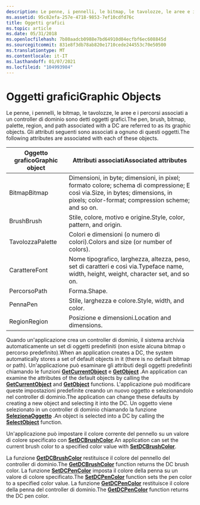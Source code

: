 ```yaml
---
description: Le penne, i pennelli, le bitmap, le tavolozze, le aree e i percorsi associati a un controller di dominio sono detti oggetti grafici. Gli attributi seguenti sono associati a ognuno di questi oggetti.
ms.assetid: 95c82efa-257e-4718-9853-7ef10cdfd76c
title: Oggetti grafici
ms.topic: article
ms.date: 05/31/2018
ms.openlocfilehash: 7b80aadcb0988e7bd64910d04ecfbf6ec608845d
ms.sourcegitcommit: 831e8f3db78ab820e1710cede244553c70e50500
ms.translationtype: MT
ms.contentlocale: it-IT
ms.lasthandoff: 01/07/2021
ms.locfileid: "104993984"
---
```

# <a name="graphic-objects"></a><span data-ttu-id="b640e-104">Oggetti grafici</span><span class="sxs-lookup"><span data-stu-id="b640e-104">Graphic Objects</span></span>

<span data-ttu-id="b640e-105">Le penne, i pennelli, le bitmap, le tavolozze, le aree e i percorsi associati a un controller di dominio sono detti oggetti grafici.</span><span class="sxs-lookup"><span data-stu-id="b640e-105">The pen, brush, bitmap, palette, region, and path associated with a DC are referred to as its graphic objects.</span></span> <span data-ttu-id="b640e-106">Gli attributi seguenti sono associati a ognuno di questi oggetti.</span><span class="sxs-lookup"><span data-stu-id="b640e-106">The following attributes are associated with each of these objects.</span></span>



| <span data-ttu-id="b640e-107">Oggetto grafico</span><span class="sxs-lookup"><span data-stu-id="b640e-107">Graphic object</span></span> | <span data-ttu-id="b640e-108">Attributi associati</span><span class="sxs-lookup"><span data-stu-id="b640e-108">Associated attributes</span></span>                                                               |
|----------------|-------------------------------------------------------------------------------------|
| <span data-ttu-id="b640e-109">Bitmap</span><span class="sxs-lookup"><span data-stu-id="b640e-109">Bitmap</span></span>         | <span data-ttu-id="b640e-110">Dimensioni, in byte; dimensioni, in pixel; formato colore; schema di compressione; E così via.</span><span class="sxs-lookup"><span data-stu-id="b640e-110">Size, in bytes; dimensions, in pixels; color-format; compression scheme; and so on.</span></span> |
| <span data-ttu-id="b640e-111">Brush</span><span class="sxs-lookup"><span data-stu-id="b640e-111">Brush</span></span>          | <span data-ttu-id="b640e-112">Stile, colore, motivo e origine.</span><span class="sxs-lookup"><span data-stu-id="b640e-112">Style, color, pattern, and origin.</span></span>                                                  |
| <span data-ttu-id="b640e-113">Tavolozza</span><span class="sxs-lookup"><span data-stu-id="b640e-113">Palette</span></span>        | <span data-ttu-id="b640e-114">Colori e dimensioni (o numero di colori).</span><span class="sxs-lookup"><span data-stu-id="b640e-114">Colors and size (or number of colors).</span></span>                                              |
| <span data-ttu-id="b640e-115">Carattere</span><span class="sxs-lookup"><span data-stu-id="b640e-115">Font</span></span>           | <span data-ttu-id="b640e-116">Nome tipografico, larghezza, altezza, peso, set di caratteri e così via.</span><span class="sxs-lookup"><span data-stu-id="b640e-116">Typeface name, width, height, weight, character set, and so on.</span></span>                     |
| <span data-ttu-id="b640e-117">Percorso</span><span class="sxs-lookup"><span data-stu-id="b640e-117">Path</span></span>           | <span data-ttu-id="b640e-118">Forma.</span><span class="sxs-lookup"><span data-stu-id="b640e-118">Shape.</span></span>                                                                              |
| <span data-ttu-id="b640e-119">Penna</span><span class="sxs-lookup"><span data-stu-id="b640e-119">Pen</span></span>            | <span data-ttu-id="b640e-120">Stile, larghezza e colore.</span><span class="sxs-lookup"><span data-stu-id="b640e-120">Style, width, and color.</span></span>                                                            |
| <span data-ttu-id="b640e-121">Region</span><span class="sxs-lookup"><span data-stu-id="b640e-121">Region</span></span>         | <span data-ttu-id="b640e-122">Posizione e dimensioni.</span><span class="sxs-lookup"><span data-stu-id="b640e-122">Location and dimensions.</span></span>                                                            |



 

<span data-ttu-id="b640e-123">Quando un'applicazione crea un controller di dominio, il sistema archivia automaticamente un set di oggetti predefiniti (non esiste alcuna bitmap o percorso predefinito).</span><span class="sxs-lookup"><span data-stu-id="b640e-123">When an application creates a DC, the system automatically stores a set of default objects in it (there is no default bitmap or path).</span></span> <span data-ttu-id="b640e-124">Un'applicazione può esaminare gli attributi degli oggetti predefiniti chiamando le funzioni [**GetCurrentObject**](/windows/desktop/api/Wingdi/nf-wingdi-getcurrentobject) e [**GetObject**](/windows/desktop/api/Wingdi/nf-wingdi-getobject) .</span><span class="sxs-lookup"><span data-stu-id="b640e-124">An application can examine the attributes of the default objects by calling the [**GetCurrentObject**](/windows/desktop/api/Wingdi/nf-wingdi-getcurrentobject) and [**GetObject**](/windows/desktop/api/Wingdi/nf-wingdi-getobject) functions.</span></span> <span data-ttu-id="b640e-125">L'applicazione può modificare queste impostazioni predefinite creando un nuovo oggetto e selezionandolo nel controller di dominio.</span><span class="sxs-lookup"><span data-stu-id="b640e-125">The application can change these defaults by creating a new object and selecting it into the DC.</span></span> <span data-ttu-id="b640e-126">Un oggetto viene selezionato in un controller di dominio chiamando la funzione [**SelezionaOggetto**](/windows/desktop/api/Wingdi/nf-wingdi-selectobject) .</span><span class="sxs-lookup"><span data-stu-id="b640e-126">An object is selected into a DC by calling the [**SelectObject**](/windows/desktop/api/Wingdi/nf-wingdi-selectobject) function.</span></span>

<span data-ttu-id="b640e-127">Un'applicazione può impostare il colore corrente del pennello su un valore di colore specificato con [**SetDCBrushColor**](/windows/desktop/api/Wingdi/nf-wingdi-setdcbrushcolor).</span><span class="sxs-lookup"><span data-stu-id="b640e-127">An application can set the current brush color to a specified color value with [**SetDCBrushColor**](/windows/desktop/api/Wingdi/nf-wingdi-setdcbrushcolor).</span></span>

<span data-ttu-id="b640e-128">La funzione [**GetDCBrushColor**](/windows/desktop/api/WinGdi/nf-wingdi-getdcbrushcolor) restituisce il colore del pennello del controller di dominio.</span><span class="sxs-lookup"><span data-stu-id="b640e-128">The [**GetDCBrushColor**](/windows/desktop/api/WinGdi/nf-wingdi-getdcbrushcolor) function returns the DC brush color.</span></span> <span data-ttu-id="b640e-129">La funzione [**SetDCPenColor**](/windows/desktop/api/Wingdi/nf-wingdi-setdcpencolor) imposta il colore della penna su un valore di colore specificato.</span><span class="sxs-lookup"><span data-stu-id="b640e-129">The [**SetDCPenColor**](/windows/desktop/api/Wingdi/nf-wingdi-setdcpencolor) function sets the pen color to a specified color value.</span></span> <span data-ttu-id="b640e-130">La funzione [**GetDCPenColor**](/windows/desktop/api/WinGdi/nf-wingdi-getdcpencolor) restituisce il colore della penna del controller di dominio.</span><span class="sxs-lookup"><span data-stu-id="b640e-130">The [**GetDCPenColor**](/windows/desktop/api/WinGdi/nf-wingdi-getdcpencolor) function returns the DC pen color.</span></span>

 

 



